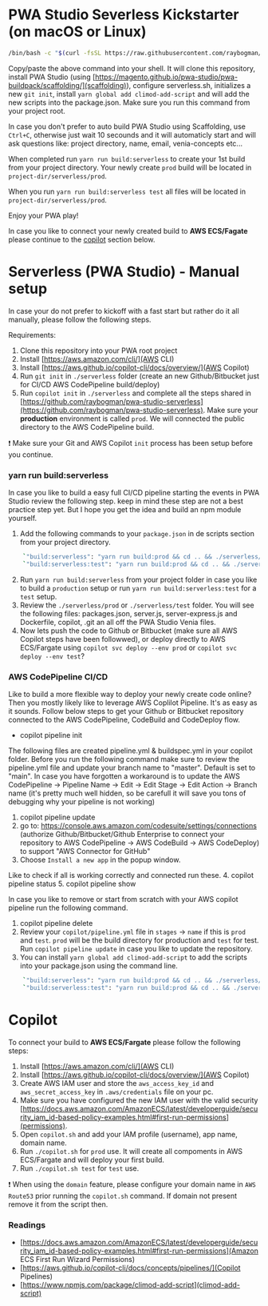 # PWA Studio Severless Kickstarter (on macOS or Linux)

```bash
/bin/bash -c "$(curl -fsSL https://raw.githubusercontent.com/raybogman/serverless/HEAD/install.sh)"
```    

Copy/paste the above command into your shell. It will clone this repository, install PWA Studio (using [https://magento.github.io/pwa-studio/pwa-buildpack/scaffolding/](scaffolding)), configure serverless.sh, initializes a new `git init`, install `yarn global add climod-add-script` and will add the new scripts into the package.json. Make sure you run this command from your project root.

In case you don't prefer to auto build PWA Studio using Scaffolding, use `Ctrl+C`, otherwise just wait 10 secounds and it will automaticly start and will ask questions like: project directory, name, email, venia-concepts etc...

When completed run `yarn run build:serverless` to create your 1st build from your project directory. Your newly create `prod` build will be located in `project-dir/serverless/prod`.

When you run `yarn run build:serverless test` all files will be located in `project-dir/serverless/prod`.

Enjoy your PWA play!

In case you like to connect your newly created build to **AWS ECS/Fagate** please continue to the [copilot](#copilot) section below.


# Serverless (PWA Studio) - Manual setup

In case your do not prefer to kickoff with a fast start but rather do it all manually, please follow the following steps.

Requirements:
1. Clone this repository into your PWA root project
2. Install [https://aws.amazon.com/cli/](AWS CLI)
3. Install [https://aws.github.io/copilot-cli/docs/overview/](AWS Copilot)
4. Run `git init` in `./serverless` folder (create an new Github/Bitbucket just for CI/CD AWS CodePipeline build/deploy)
5. Run `copilot init` in `./serverless` and complete all the steps shared in [https://github.com/raybogman/pwa-studio-serverless](https://github.com/raybogman/pwa-studio-serverless). Make sure your **production** environment is called `prod`. We will connected the public directory to the AWS CodePipeline build.

:exclamation: Make sure your Git and AWS Copilot `init` process has been setup before you continue.

### yarn run build:serverless

In case you like to build a easy full CI/CD pipeline starting the events in PWA Studio review the following step.
keep in mind these step are not a best practice step yet. But I hope you get the idea and build an npm module yourself.

1. Add the following commands to your `package.json` in de scripts section from your project directory.
```bash
    `"build:serverless": "yarn run build:prod && cd .. && ./serverless/serverless.sh",`
    `"build:serverless:test": "yarn run build:prod && cd .. && ./serverless/serverless.sh test",`
```    
2. Run `yarn run build:serverless` from your project folder in case you like to build a `production` setup or run `yarn run build:serverless:test` for a `test` setup.    
3. Review the `./serverless/prod` or `./serverless/test` folder. You will see the following files: packages.json, server.js, server-express.js and Dockerfile, copilot, .git an all off the PWA Studio Venia files.
4. Now lets push the code to Github or Bitbucket (make sure all AWS Copilot steps have been followwed), or deploy directly to AWS ECS/Fargate using `copilot svc deploy --env prod` or `copilot svc deploy --env test`? 

### AWS CodePipeline CI/CD

Like to build a more flexible way to deploy your newly create code online? Then you mostly likely like to leverage AWS Coplilot Pipeline. It's as easy as it sounds. Follow below steps to get your Github or Bitbucket repository connected to the AWS CodePipeline, CodeBuild and CodeDeploy flow.

- copilot pipeline init

The following files are created pipeline.yml & buildspec.yml in your copilot folder. Before you run the following command make sure to review the pipeline.yml file and update your branch name to "master". Default is set to "main". In case you have forgotten a workaround is to update the AWS CodePipeline -> Pipeline Name -> Edit -> Edit Stage -> Edit Action -> Branch name (it's pretty much well hidden, so be carefull it will save you tons of debugging why your pipeline is not working)

1. copilot pipeline update
2. go to: https://console.aws.amazon.com/codesuite/settings/connections (authorize Github/Bitbucket/Github Enterprise to connect your repository to AWS CodePipeline -> AWS CodeBuild -> AWS CodeDeploy) to support "AWS Connector for GitHub"
3. Choose `Install a new app` in the popup window.

Like to check if all is working correctly and connected run these.
4. copilot pipeline status
5. copilot pipeline show

In case you like to remove or start from scratch with your AWS copilot pipeline run the following command.
1. copilot pipeline delete
2. Review your `copilot/pipeline.yml` file in `stages` -> `name` if this is `prod` and `test`. `prod` will be the build directory for production and `test` for test. Run `copilot pipeline update` in case you like to update the repository.
3. You can install `yarn global add climod-add-script` to add the scripts into your package.json using the command line.
```bash
    `"build:serverless": "yarn run build:prod && cd .. && ./serverless/serverless.sh",`
    `"build:serverless:test": "yarn run build:prod && cd .. && ./serverless/serverless.sh test",`
```  

# Copilot

To connect your build to **AWS ECS/Fargate** please follow the following steps:

1. Install [https://aws.amazon.com/cli/](AWS CLI)
2. Install [https://aws.github.io/copilot-cli/docs/overview/](AWS Copilot)
3. Create AWS IAM user and store the `aws_access_key_id` and `aws_secret_access_key` in `.aws/credentials` file on your pc.
4. Make sure you have configured the new IAM user with the valid security [https://docs.aws.amazon.com/AmazonECS/latest/developerguide/security_iam_id-based-policy-examples.html#first-run-permissions](permissions).
5. Open `copilot.sh` and add your IAM profile (username), app name, domain name.
6. Run `./copilot.sh` for `prod` use. It will create all compoments in AWS ECS/Fargate and will deploy your first build.  
7. Run `./copilot.sh test` for `test` use.

:heavy_exclamation_mark: When using the `domain` feature, please configure your domain name in `AWS Route53` prior running the `copilot.sh` command. If domain not present remove it from the script then.


### Readings
- [https://docs.aws.amazon.com/AmazonECS/latest/developerguide/security_iam_id-based-policy-examples.html#first-run-permissions](Amazon ECS First Run Wizard Permissions)
- [https://aws.github.io/copilot-cli/docs/concepts/pipelines/](Copilot Pipelines)
- [https://www.npmjs.com/package/climod-add-script](climod-add-script)
